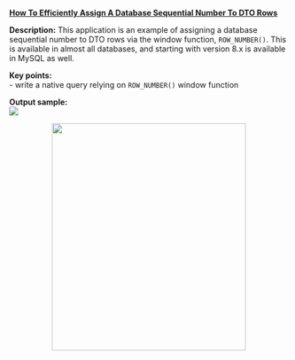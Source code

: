 **[How To Efficiently Assign A Database Sequential Number To DTO Rows](https://github.com/AnghelLeonard/Hibernate-SpringBoot/tree/master/HibernateSpringBootAssignSequentialNumber)**
 
**Description:** This application is an example of assigning a database sequential number to DTO rows via the window function, `ROW_NUMBER()`. This is available in almost all databases, and starting with version 8.x is available in MySQL as well.

**Key points:**\
     - write a native query relying on `ROW_NUMBER()` window function
     
**Output sample:**\
![](https://github.com/AnghelLeonard/Hibernate-SpringBoot/blob/master/HibernateSpringBootAssignSequentialNumber/assign%20sequential%20number%20to%20rows.png)
     
<a href="https://leanpub.com/java-persistence-performance-illustrated-guide"><p align="center"><img src="https://github.com/AnghelLeonard/Hibernate-SpringBoot/blob/master/Java%20Persistence%20Performance%20Illustrated%20Guide.jpg" height="410" width="350"/></p></a>
